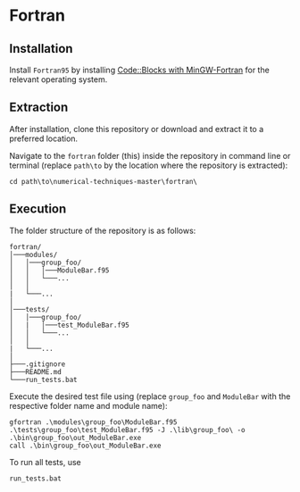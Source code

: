# Fortran

## Installation

Install `Fortran95` by installing [Code::Blocks with MinGW-Fortran](http://www.codeblocks.org/downloads/26) for the relevant operating system.

## Extraction

After installation, clone this repository or download and extract it to a preferred location.

Navigate to the ```fortran``` folder (this) inside the repository in command line or terminal (replace ```path\to``` by the location where the repository is extracted):
```
cd path\to\numerical-techniques-master\fortran\
```

## Execution

The folder structure of the repository is as follows:

```
fortran/
│───modules/
│   │───group_foo/
│   │   │───ModuleBar.f95
│   │   └───...
│   │   
|   └───...
│   
│───tests/
│   │───group_foo/
│   |   │───test_ModuleBar.f95
│   │   └───...
│   │   
|   └───...
│
├───.gitignore
├───README.md
└───run_tests.bat
```

Execute the desired test file using (replace ```group_foo``` and ```ModuleBar``` with the respective folder name and module name):
```
gfortran .\modules\group_foo\ModuleBar.f95 .\tests\group_foo\test_ModuleBar.f95 -J .\lib\group_foo\ -o .\bin\group_foo\out_ModuleBar.exe
call .\bin\group_foo\out_ModuleBar.exe
```

To run all tests, use
```
run_tests.bat
```